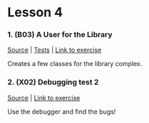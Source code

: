 # Lesson 4

### 1. (B03) A User for the Library
[Source](./B03_use/ExerciseSolution/) | [Tests](./B03_user/Tests/)  | [Link to exercise](http://fsr.github.io/csharp-lessons/exercises/B03_user.html)

Creates a few classes for the library complex.

### 2. (X02) Debugging test 2
[Source](./X02_debugging_test_2/ExerciseSolution/) | [Link to exercise](http://fsr.github.io/csharp-lessons/exercises/X02_debugging_test_2.html)

Use the debugger and find the bugs!
